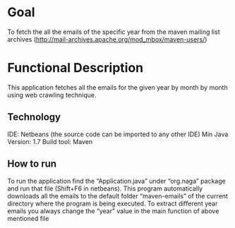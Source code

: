 # Goal
To fetch the all the emails of the specific year from the maven mailing list archives (http://mail-archives.apache.org/mod_mbox/maven-users/)
# Functional Description
This application fetches all the emails for the given year by month by month using web crawling technique.
## Technology
IDE: Netbeans (the source code can be imported to any other IDE)
Min Java Version: 1.7
Build tool: Maven
## How to run
To run the application find the “Application.java” under “org.naga” package and run that file (Shift+F6 in netbeans).
This program automatically downloads all the emails to the default folder “maven-emails” of the current directory where the program is being executed.
To extract different year emails you always change the “year” value in the main function of above mentioned file


